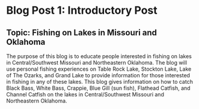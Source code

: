 # Blog Post 1: Introductory Post

## Topic: Fishing on Lakes in Missouri and Oklahoma

The purpose of this blog is to educate people interested in fishing on lakes in Central/Southwest Missouri and Northeastern Oklahoma. The blog will use personal fishing experiences on Table Rock Lake, Stockton Lake, Lake of The Ozarks, and Grand Lake to provide information for those interested in fishing in any of these lakes. This blog gives information on how to catch Black Bass, White Bass, Crappie, Blue Gill (sun fish), Flathead Catfish, and Channel Catfish on the lakes in Central/Southwest Missouri and Northeastern Oklahoma.

